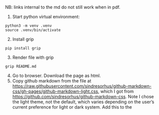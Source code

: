 NB: links internal to the md do not still work when in pdf.
 
1. Start python virtual environment:

```
python3 -m venv .venv
source .venv/bin/activate
```

2. Install grip

```
pip install grip
```

3. Render file with grip

```
grip README.md
```

4. Go to browser. Download the page as html. 
5. Copy github markdown from the file at https://raw.githubusercontent.com/sindresorhus/github-markdown-css/gh-pages/github-markdown-light.css, which I got from https://github.com/sindresorhus/github-markdown-css. Note I chose the light theme, not the default, which varies depending on the user’s current preference for light or dark system. Add this to the <style> tag in the html head. 
6. Remove link to octicons stylesheet from head. 
7. Add the below to the h3 containing the filename

```
style="display: none"
```

8. Host the html file in the browser. 
9. Print page as pdf from browser. Firefox settings:
    - Untick ‘print headers and footers’ 
    - Remove blank last page if blank.

